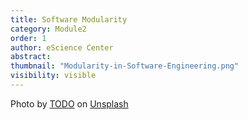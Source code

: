 ```yaml
---
title: Software Modularity
category: Module2
order: 1 
author: eScience Center
abstract: 
thumbnail: "Modularity-in-Software-Engineering.png"
visibility: visible
---
```



Photo by <a href="">TODO</a> on <a href="https://csharp-station.com/Tutorial/CSharp/Lesson19">Unsplash</a>
  
  
